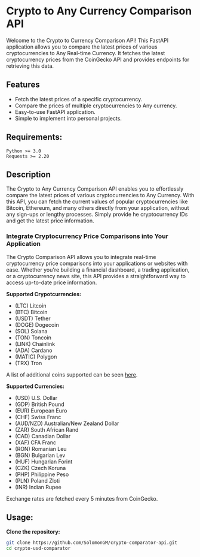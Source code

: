 # Crypto to Any Currency Comparison API

Welcome to the Crypto to Currency Comparison API! This FastAPI application allows you to compare the latest prices of various cryptocurrencies to Any Real-time Currency. It fetches the latest cryptocurrency prices from the CoinGecko API and provides endpoints for retrieving this data.

## Features

+ Fetch the latest prices of a specific cryptocurrency.
+ Compare the prices of multiple cryptocurrencies to Any currency.
+ Easy-to-use FastAPI application.
+ Simple to implement into personal projects. 

## Requirements:

```
Python >= 3.0
Requests >= 2.20
```

## Description

The Crypto to Any Currency Comparison API enables you to effortlessly compare the latest prices of various cryptocurrencies to Any Currency. With this API, you can fetch the current values of popular cryptocurrencies like Bitcoin, Ethereum, and many others directly from your application, without any sign-ups or lengthy processes. Simply provide he cryptocurrency IDs and get the latest price information.

### Integrate Cryptocurrency Price Comparisons into Your Application
The Crypto Comparison API allows you to integrate real-time cryptocurrency price comparisons into your applications or websites with ease. Whether you're building a financial dashboard, a trading application, or a cryptocurrency news site, this API provides a straightforward way to access up-to-date price information.

<strong> Supported Crypotcurrencies:</strong>

+ (LTC) Litcoin
+ (BTC) Bitcoin
+ (USDT) Tether
+ (DOGE) Dogecoin
+ (SOL) Solana
+ (TON) Toncoin
+ (LINK) Chainlink
+ (ADA) Cardano
+ (MATIC) Polygon
+ (TRX) Tron

A list of additional coins supported can be seen <a target="_blank" href="https://www.coingecko.com/en/all-cryptocurrencies">here</a>.

<strong> Supported Currencies:</strong>

+ (USD) U.S. Dollar
+ (GDP) British Pound
+ (EUR) European Euro
+ (CHF) Swiss Franc
+ (AUD/NZD) Australian/New Zealand Dollar
+ (ZAR) South African Rand
+ (CAD) Canadian Dollar
+ (XAF) CFA Franc
+ (RON) Romanian Leu
+ (BGN) Bulgarian Lev
+ (HUF) Hungarian Forint
+ (CZK) Czech Koruna
+ (PHP) Philippine Peso
+ (PLN) Poland Zloti
+ (INR) Indian Rupee

Exchange rates are fetched every 5 minutes from CoinGecko.

## Usage:

**Clone the repository:**
   ```bash
   git clone https://github.com/SolomonGM/crypto-comparator-api.git
   cd crypto-usd-comparator
